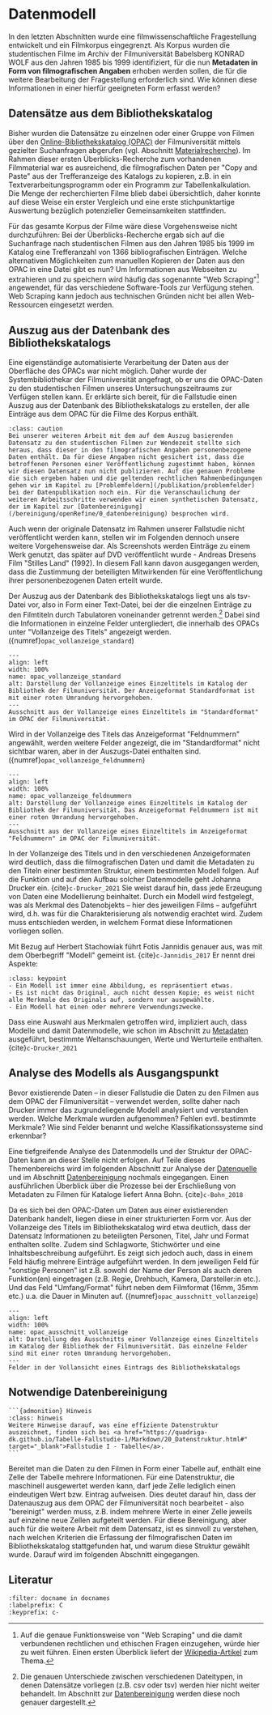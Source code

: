 # Datenmodell
In den letzten Abschnitten wurde eine filmwissenschaftliche Fragestellung entwickelt und ein Filmkorpus eingegrenzt. Als Korpus wurden die studentischen Filme im Archiv der Filmuniversität Babelsberg KONRAD WOLF aus den Jahren 1985 bis 1999 identifiziert, für die nun **Metadaten in Form von filmografischen Angaben** erhoben werden sollen, die für die weitere Bearbeitung der Fragestellung erforderlich sind. Wie können diese Informationen in einer hierfür geeigneten Form erfasst werden?

## Datensätze aus dem Bibliothekskatalog

Bisher wurden die Datensätze zu einzelnen oder einer Gruppe von Filmen über den <a href="http://server8.bibl.filmuniversitaet.de/" class="external-link" target="_blank">Online-Bibliothekskatalog (OPAC)</a> der Filmuniversität mittels gezielter Suchanfragen abgerufen (vgl. Abschnitt [Materialrecherche](/recherche/material)). Im Rahmen dieser ersten Überblicks-Recherche zum vorhandenen Filmmaterial war es ausreichend, die filmografischen Daten per "Copy and Paste" aus der Trefferanzeige des Katalogs zu kopieren, z.B. in ein Textverarbeitungsprogramm oder ein Programm zur Tabellenkalkulation. Die Menge der recherchierten Filme blieb dabei übersichtlich, daher konnte auf diese Weise ein erster Vergleich und eine erste stichpunktartige Auswertung bezüglich potenzieller Gemeinsamkeiten stattfinden.

Für das gesamte Korpus der Filme wäre diese Vorgehensweise nicht durchzuführen: Bei der Überblicks-Recherche ergab sich auf die Suchanfrage nach studentischen Filmen aus den Jahren 1985 bis 1999 im Katalog eine Trefferanzahl von 1366 bibliografischen Einträgen. Welche alternativen Möglichkeiten zum manuellen Kopieren der Daten aus den OPAC in eine Datei gibt es nun? Um Informationen aus Webseiten zu extrahieren und zu speichern wird häufig das sogenannte "Web Scraping"[^1] angewendet, für das verschiedene Software-Tools zur Verfügung stehen. Web Scraping kann jedoch aus technischen Gründen nicht bei allen Web-Ressourcen eingesetzt werden.

## Auszug aus der Datenbank des Bibliothekskatalogs

Eine eigenständige automatisierte Verarbeitung der Daten aus der Oberfläche des OPACs war nicht möglich. Daher wurde der Systembibliothekar der Filmuniversität angefragt, ob er uns die OPAC-Daten zu den studentischen Filmen unseres Untersuchungszeitraums zur Verfügen stellen kann. Er erklärte sich bereit, für die Fallstudie einen Auszug aus der Datenbank des Bibliothekskatalogs zu erstellen, der alle Einträge aus dem OPAC für die Filme des Korpus enthält.

```{admonition} Achtung
:class: caution
Bei unserer weiteren Arbeit mit dem auf dem Auszug basierenden Datensatz zu den studentischen Filmen zur Wendezeit stellte sich heraus, dass dieser in den filmografischen Angaben personenbezogene Daten enthält. Da für diese Angaben nicht gesichert ist, dass die betroffenen Personen einer Veröffentlichung zugestimmt haben, können wir diesen Datensatz nun nicht publizieren. Auf die genauen Probleme die sich ergeben haben und die geltenden rechtlichen Rahmenbedingungen gehen wir im Kapitel zu [Problemfeldern](/publikation/problemfelder) bei der Datenpublikation noch ein. Für die Veranschaulichung der weiteren Arbeitsschritte verwenden wir einen synthetischen Datensatz, der im Kapitel zur [Datenbereinigung](/bereinigung/openRefine/0_datenbereinigung) besprochen wird.
```

Auch wenn der originale Datensatz im Rahmen unserer Fallstudie nicht veröffentlicht werden kann, stellen wir im Folgenden dennoch unsere weitere Vorgehensweise dar. Als Screenshots werden Einträge zu einem Werk genutzt, das später auf DVD veröffentlicht wurde - Andreas Dresens Film "Stilles Land" (1992). In diesem Fall kann davon ausgegangen werden, dass die Zustimmung der beteiligten Mitwirkenden für eine Veröffentlichung ihrer personenbezogenen Daten erteilt wurde.

Der Auszug aus der Datenbank des Bibliothekskatalogs liegt uns als tsv-Datei vor, also in Form einer Text-Datei, bei der die einzelnen Einträge zu den Filmtiteln durch Tabulatoren voneinander getrennt werden.[^2] Dabei sind die Informationen in einzelne Felder untergliedert, die innerhalb des OPACs unter "Vollanzeige des Titels" angezeigt werden. ({numref}`opac_vollanzeige_standard`)

```{figure} ../assets/bereinigung/modell/OPAC_Vollanzeige_Standard.png
---
align: left
width: 100%
name: opac_vollanzeige_standard
alt: Darstellung der Vollanzeige eines Einzeltitels im Katalog der Bibliothek der Filmuniversität. Der Anzeigeformat Standardformat ist mit einer roten Umrandung hervorgehoben.
---
Ausschnitt aus der Vollanzeige eines Einzeltitels im "Standardformat" im OPAC der Filmuniversität.
```

Wird in der Vollanzeige des Titels das Anzeigeformat "Feldnummern" angewählt, werden weitere Felder angezeigt, die im "Standardformat" nicht sichtbar waren, aber in der Auszugs-Datei enthalten sind. ({numref}`opac_vollanzeige_feldnummern`)

```{figure} ../assets/bereinigung/modell/OPAC_Vollanzeige_Feldnummern.png
---
align: left
width: 100%
name: opac_vollanzeige_feldnummern
alt: Darstellung der Vollanzeige eines Einzeltitels im Katalog der Bibliothek der Filmuniversität. Das Anzeigeformat Feldnummern ist mit einer roten Umrandung hervorgehoben.
---
Ausschnitt aus der Vollanzeige eines Einzeltitels im Anzeigeformat "Feldnummern" im OPAC der Filmuniversität.
```

In der Vollanzeige des Titels und in den verschiedenen Anzeigeformaten wird deutlich, dass die filmografischen Daten und damit die Metadaten zu den Titeln einer bestimmten Struktur, einem bestimmten Modell folgen. Auf die Funktion und auf den Aufbau solcher Datenmodelle geht Johanna Drucker ein. {cite}`c-Drucker_2021` Sie weist darauf hin, dass jede Erzeugung von Daten eine Modellierung beinhaltet. Durch ein Modell wird festgelegt, was als Merkmal des Datenobjekts – hier des jeweiligen Films – aufgeführt wird, d.h. was für die Charakterisierung als notwendig erachtet wird. Zudem muss entschieden werden, in welchem Format diese Informationen vorliegen sollen.

Mit Bezug auf Herbert Stachowiak führt Fotis Jannidis genauer aus, was mit dem Oberbegriff "Modell" gemeint ist. {cite}`c-Jannidis_2017` Er nennt drei Aspekte:

```{admonition} Aspekte eines Modells
:class: keypoint
- Ein Modell ist immer eine Abbildung, es repräsentiert etwas.
- Es ist nicht das Original, auch nicht dessen Kopie; es weist nicht alle Merkmale des Originals auf, sondern nur ausgewählte.
- Ein Modell hat einen oder mehrere Verwendungszwecke.
```

Dass eine Auswahl aus Merkmalen getroffen wird, impliziert auch, dass Modelle und damit Datenmodelle, wie schon im Abschnitt zu [Metadaten](/recherche/metadaten) ausgeführt, bestimmte Weltanschauungen, Werte und Werturteile enthalten. {cite}`c-Drucker_2021` 

## Analyse des Modells als Ausgangspunkt

Bevor existierende Daten – in dieser Fallstudie die Daten zu den Filmen aus dem OPAC der Filmuniversität – verwendet werden, sollte daher nach Drucker immer das zugrundeliegende Modell analysiert und verstanden werden. Welche Merkmale wurden aufgenommen? Fehlen evtl. bestimmte Merkmale? Wie sind Felder benannt und welche Klassifikationssysteme sind erkennbar?

Eine tiefgreifende Analyse des Datenmodells und der Struktur der OPAC-Daten kann an dieser Stelle nicht erfolgen. Auf Teile dieses Themenbereichs wird im folgenden Abschnitt zur Analyse der [Datenquelle](datenquelle) und im Abschnitt [Datenbereinigung](openRefine/0_datenbereinigung) nochmals eingegangen. Einen ausführlichen Überblick über die Prozesse bei der Erschließung von Metadaten zu Filmen für Kataloge liefert Anna Bohn. {cite}`c-Bohn_2018` 

Da es sich bei den OPAC-Daten um Daten aus einer existierenden Datenbank handelt, liegen diese in einer strukturierten Form vor. Aus der Vollanzeige des Titels im Bibliothekskatalog wird etwa deutlich, dass der Datensatz Informationen zu beteiligten Personen, Titel, Jahr und Format enthalten sollte. Zudem sind Schlagworte, Stichwörter und eine Inhaltsbeschreibung aufgeführt. Es zeigt sich jedoch auch, dass in einem Feld häufig mehrere Einträge aufgeführt werden. In dem jeweiligen Feld für "sonstige Personen" ist z.B. sowohl der Name der Person als auch deren Funktion(en) eingetragen (z.B. Regie, Drehbuch, Kamera, Darsteller:in etc.). Und das Feld "Umfang/Format" führt neben dem Filmformat (16mm, 35mm etc.) u.a. die Dauer in Minuten auf. ({numref}`opac_ausschnitt_vollanzeige`)

```{figure} ../assets/bereinigung/modell/OPAC_Ausschnitt_Vollanzeige.png
---
align: left
width: 100%
name: opac_ausschnitt_vollanzeige
alt: Darstellung des Ausschnitts einer Vollanzeige eines Einzeltitels im Katalog der Bibliothek der Filmuniversität. Das einzelne Felder sind mit einer roten Umrandung hervorgehoben.
---
Felder in der Vollansicht eines Eintrags des Bibliothekskatalogs
```

## Notwendige Datenbereinigung 

````{margin} 
```{admonition} Hinweis
:class: hinweis
Weitere Hinweise darauf, was eine effiziente Datenstruktur auszeichnet, finden sich bei <a href="https://quadriga-dk.github.io/Tabelle-Fallstudie-1/Markdown/20_Datenstruktur.html#" target="_blank">Fallstudie I - Tabelle</a>. 
```
````

Bereitet man die Daten zu den Filmen in Form einer Tabelle auf, enthält eine Zelle der Tabelle mehrere Informationen. Für eine Datenstruktur, die maschinell ausgewertet werden kann, darf jede Zelle lediglich einen eindeutigen Wert bzw. Eintrag aufweisen. Dies deutet darauf hin, dass der Datenauszug aus dem OPAC der Filmuniversität noch bearbeitet - also "bereinigt" werden muss, z.B. indem mehrere Werte in einer Zelle jeweils auf einzelne neue Zellen aufgeteilt werden. Für diese Bereinigung, aber auch für die weitere Arbeit mit dem Datensatz, ist es sinnvoll zu verstehen, nach welchen Kriterien die Erfassung der filmografischen Daten im Bibliothekskatalog stattgefunden hat, und warum diese Struktur gewählt wurde. Darauf wird im folgenden Abschnitt eingegangen.


## Literatur
```{bibliography}
:filter: docname in docnames
:labelprefix: C
:keyprefix: c-
```


[^1]: Auf die genaue Funktionsweise von "Web Scraping" und die damit verbundenen rechtlichen und ethischen Fragen einzugehen, würde hier zu weit führen. Einen ersten Überblick liefert der <a href="https://de.wikipedia.org/wiki/Screen_Scraping" target="_blank">Wikipedia-Artikel</a> zum Thema.
[^2]: Die genauen Unterschiede zwischen verschiedenen Dateitypen, in denen Datensätze vorliegen (z.B. csv oder tsv) werden hier nicht weiter behandelt. Im Abschnitt zur [Datenbereinigung](openRefine/0_datenbereinigung) werden diese noch genauer dargestellt.


